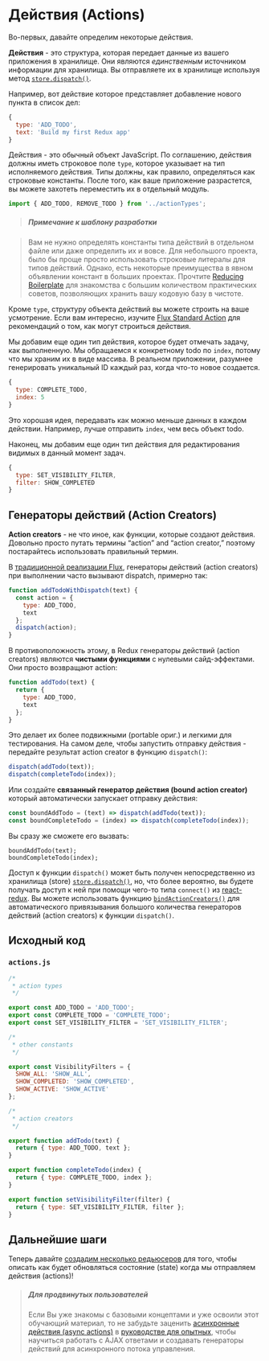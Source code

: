 # Действия (Actions)

Во-первых, давайте определим некоторые действия.

**Действия** - это структура, которая передает данные из вашего приложения в хранилище. Они являются *единственным* источником информации для хранилища. Вы отправляете их в хранилище используя метод [`store.dispatch()`](../api/Store.md#dispatch).

Например, вот действие которое представляет добавление нового пункта в список дел:

```js
{
  type: 'ADD_TODO',
  text: 'Build my first Redux app'
}
```

Действия - это обычный объект JavaScript. По соглашению, действия должны иметь строковое поле `type`, которое указывает на тип исполняемого действия. Типы должны, как правило, определяться как строковые константы. После того, как ваше приложение разрастется, вы можете захотеть переместить их в отдельный модуль.

```js
import { ADD_TODO, REMOVE_TODO } from '../actionTypes';
```

>##### Примечание к шаблону разработки

>Вам не нужно определять константы типа действий в отдельном файле или даже определить их и вовсе. Для небольшого проекта, было бы проще просто использовать строковые литералы для типов действий. Однако, есть некоторые преимущества в явном объявлении констант в больших проектах. Прочтите [Reducing Boilerplate](../recipes/ReducingBoilerplate.md) для знакомства с большим количеством практических советов, позволяющих хранить вашу кодовую базу в чистоте.

Кроме `type`, структуру объекта действий вы можете строить на ваше усмотрение. Если вам интересно, изучите [Flux Standard Action](https://github.com/acdlite/flux-standard-action) для рекомендаций о том, как могут строиться действия.

Мы добавим еще один тип действия, которое будет отмечать задачу, как выполненную. Мы обращаемся к конкретному todo по `index`, потому что мы храним их в виде массива. В реальном приложении, разумнее генерировать уникальный ID каждый раз, когда что-то новое создается.

```js
{
  type: COMPLETE_TODO,
  index: 5
}
```

Это хорошая идея, передавать как можно меньше данных в каждом действии. Например, лучше отправить `index`, чем весь объект todo.

Наконец, мы добавим еще один тип действия для редактирования видимых в данный момент задач.

```js
{
  type: SET_VISIBILITY_FILTER,
  filter: SHOW_COMPLETED
}
```

## Генераторы действий (Action Creators)

**Action creators** - не что иное, как функции, которые создают действия. Довольно просто путать термины “action” and “action creator,” поэтому постарайтесь использовать правильный термин.

В [традиционной реализации Flux](http://facebook.github.io/flux), генераторы действий (action creators) при выполнении часто вызывают dispatch, примерно так:

```js
function addTodoWithDispatch(text) {
  const action = {
    type: ADD_TODO,
    text
  };
  dispatch(action);
}
```

В противоположность этому, в Redux генераторы действий (action creators) являются  **чистыми функциями** с нулевыми сайд-эффектами. Они просто возвращают action:

```js
function addTodo(text) {
  return {
    type: ADD_TODO,
    text
  };
}
```

Это делает их более подвижными (portable ориг.) и легкими для тестирования. На самом деле, чтобы запустить отправку действия - передайте результат action creator в функцию `dispatch()`:

```js
dispatch(addTodo(text));
dispatch(completeTodo(index));
```

Или создайте **связанный генератор действия (bound action creator)** который автоматически запускает отправку действия:

```js
const boundAddTodo = (text) => dispatch(addTodo(text));
const boundCompleteTodo = (index) => dispatch(completeTodo(index));
```

Вы сразу же сможете его вызвать:

```
boundAddTodo(text);
boundCompleteTodo(index);
```

Доступ к функции `dispatch()` может быть получен непосредственно из хранилища (store) [`store.dispatch()`](../api/Store.md#dispatch), но, что более вероятно, вы будете получать доступ к ней при помощи чего-то типа `connect()` из [react-redux](http://github.com/gaearon/react-redux). Вы можете использовать функцию [`bindActionCreators()`](../api/bindActionCreators.md) для автоматического привязывания большого количества генераторов действий (action creators) к функции `dispatch()`.

## Исходный код

### `actions.js`

```js
/*
 * action types
 */

export const ADD_TODO = 'ADD_TODO';
export const COMPLETE_TODO = 'COMPLETE_TODO';
export const SET_VISIBILITY_FILTER = 'SET_VISIBILITY_FILTER';

/*
 * other constants
 */

export const VisibilityFilters = {
  SHOW_ALL: 'SHOW_ALL',
  SHOW_COMPLETED: 'SHOW_COMPLETED',
  SHOW_ACTIVE: 'SHOW_ACTIVE'
};

/*
 * action creators
 */

export function addTodo(text) {
  return { type: ADD_TODO, text };
}

export function completeTodo(index) {
  return { type: COMPLETE_TODO, index };
}

export function setVisibilityFilter(filter) {
  return { type: SET_VISIBILITY_FILTER, filter };
}
```

## Дальнейшие шаги

Теперь давайте [создадим несколько редьюсеров](Reducers.md) для того, чтобы описать как будет обновляться состояние (state) когда мы отправляем действия (actions)!

>##### Для продвинутых пользователей
>Если Вы уже знакомы с базовыми концептами и уже освоили этот обучающий материал, то не забудьте заценить [асинхронные действия (async actions)](../advanced/AsyncActions.md) в [руководстве для опытных](../advanced/README.md), чтобы научиться работать с AJAX ответами и создавать генераторы действий для асинхронного потока управления.
